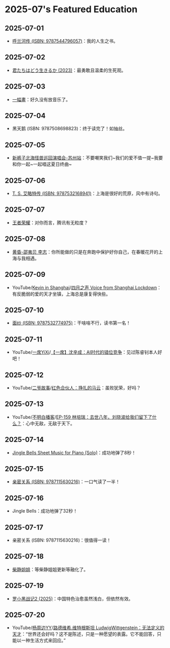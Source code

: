 # 2025-07's Featured Education

## 2025-07-01

- [呼兰河传 (ISBN: 9787544796057)](https://book.douban.com/subject/36350991/)：我的人生之书。

## 2025-07-02

- [君たちはどう生きるか (2023)](https://movie.douban.com/subject/26925611/)：最勇敢且温柔的生死观。

## 2025-07-03

- [一幅畫](https://youtu.be/NVx949129XE)：好久没有放音乐了。

## 2025-07-04

- 黑天鹅 (ISBN: 9787508698823)：终于读完了！如抽丝。

## 2025-07-05

- [新裤子北海怪兽巡回演唱会-苏州站](https://m.weibo.cn/status/5185190751115017)：不要嘲笑我们\~我们的爱不值一提\~我要和你一起\~一起唱这夏日终曲\~

## 2025-07-06

- [T. S. 艾略特传 (ISBN: 9787532168941)](https://book.douban.com/subject/30331839/)：上海是很好的荒原，风中有诗句。

## 2025-07-07

- [王者荣耀](https://pvp.qq.com/)：对你而言，腾讯有无粒度？

## 2025-07-08

- [黄昏-邵夷贝 李志](https://youtu.be/Bt2HimBjcR4)：你所能做的只是在奔跑中保护好你自己，在春暖花开的上海与我相遇。

## 2025-07-09

- YouTube/[Kevin in Shanghai](https://www.youtube.com/@KevininShanghai)/[四月之声 Voice from Shanghai Lockdown](https://youtu.be/38_thLXNHY8)：有反脆弱的爱的天才坐镇，上海总是康复得快些。

## 2025-07-10

- [面纱 (ISBN: 9787532774975)](https://book.douban.com/subject/27091030/)：干啥啥不行，读书第一名！

## 2025-07-11

- YouTube/[一席YiXi](https://www.youtube.com/@yixi2028)/[【一席】沈辛成：AI时代的错位竞争](https://youtu.be/uVjmBVJvP8s)：见过陈睿钊本人好吧！

## 2025-07-12

- YouTube/[二爷故事](https://www.youtube.com/@Tankman2020)/[红色合伙人：挣扎的马云](https://youtu.be/iyVsnPuukeg)：虽败犹荣，好吗？

## 2025-07-13

- YouTube/[不明白播客](https://www.youtube.com/@bumingbai)/[EP-159 林培瑞：去世八年，刘晓波给我们留下了什么？](https://youtu.be/MLvTi3z01vo)：心中无敌，无敌于天下。

## 2025-07-14

- [Jingle Bells Sheet Music for Piano (Solo)](https://musescore.com/caesar/jingle-bells)：成功地弹了8秒！

## 2025-07-15

- [亲密关系 (ISBN: 9787115630216)](https://book.douban.com/subject/36787449/)：一口气读了一半！

## 2025-07-16

- Jingle Bells：成功地弹了32秒！

## 2025-07-17

- 亲密关系 (ISBN: 9787115630216)：很值得一读！

## 2025-07-18

- [柴静姐姐](https://blog.sina.com.cn/s/articlelist_1219548027_0_1.html)：等柴静姐姐更新等融化了。

## 2025-07-19

- [罗小黑战记2 (2025)](https://movie.douban.com/subject/36448279/)：中国特色治愈虽然浅白，但依然有效。

## 2025-07-20

- YouTube/[杨周边YY](https://www.youtube.com/@YY0208)/[路德维希.维特根斯坦 LudwigWittgenstein：无法定义的天才](https://youtu.be/mi7k8tmHGDk)：“世界还会好吗？这不是陈述，只是一种愿望的表露。它不能回答，只能以一种生活方式来回应。”
